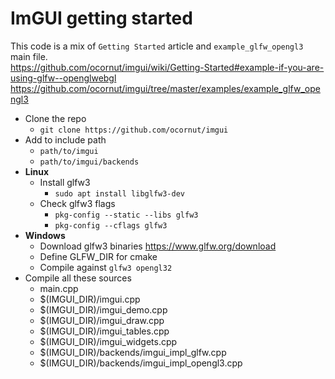 # ImGUI getting started

This code is a mix of `Getting Started` article and `example_glfw_opengl3` main file.  
https://github.com/ocornut/imgui/wiki/Getting-Started#example-if-you-are-using-glfw--openglwebgl  
https://github.com/ocornut/imgui/tree/master/examples/example_glfw_opengl3  

- Clone the repo  
    - `git clone https://github.com/ocornut/imgui`
- Add to include path  
    - `path/to/imgui`
    - `path/to/imgui/backends`
- **Linux**
    - Install glfw3  
        - `sudo apt install libglfw3-dev`
    - Check glfw3 flags  
        - `pkg-config --static --libs glfw3`
        - `pkg-config --cflags glfw3`
- **Windows**
    - Download glfw3 binaries https://www.glfw.org/download
    - Define GLFW_DIR for cmake
    - Compile against `glfw3 opengl32` 
- Compile all these sources  
    - main.cpp
    - $(IMGUI_DIR)/imgui.cpp
    - $(IMGUI_DIR)/imgui_demo.cpp
    - $(IMGUI_DIR)/imgui_draw.cpp
    - $(IMGUI_DIR)/imgui_tables.cpp
    - $(IMGUI_DIR)/imgui_widgets.cpp
    - $(IMGUI_DIR)/backends/imgui_impl_glfw.cpp
    - $(IMGUI_DIR)/backends/imgui_impl_opengl3.cpp

